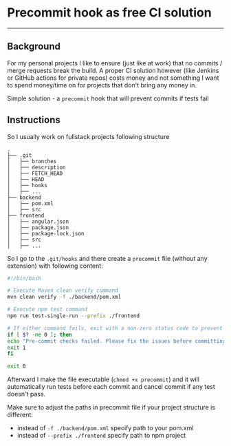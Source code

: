 # Precommit hook as free CI solution

---

## Background

For my personal projects I like to ensure (just like at work) that no commits / merge requests break the build.
A proper CI solution however (like Jenkins or GitHub actions for private repos) costs money and not something
I want to spend money/time on for projects that don't bring any money in.

Simple solution - a `precommit` hook that will prevent commits if tests fail

## Instructions

So I usually work on fullstack projects following structure

```
.
├── .git
│   ├── branches
│   ├── description
│   ├── FETCH_HEAD
│   ├── HEAD
│   ├── hooks
│   ├── ...
├── backend
│   ├── pom.xml
│   ├── src
├── frontend
│   ├── angular.json
│   ├── package.json
│   ├── package-lock.json
│   ├── src
│   ├── ...
```

So I go to the `.git/hooks` and there create a `precommit` file (without any extension) with following content:

```bash
#!/bin/bash

# Execute Maven clean verify command
mvn clean verify -f ./backend/pom.xml

# Execute npm test command
npm run test-single-run --prefix ./frontend

# If either command fails, exit with a non-zero status code to prevent the commit
if [ $? -ne 0 ]; then
echo "Pre-commit checks failed. Please fix the issues before committing."
exit 1
fi

exit 0
```

Afterward I make the file executable (`chmod +x precommit`) and it will automatically run tests before each commit
and cancel commit if any test doesn't pass.

Make sure to adjust the paths in precommit file if your project structure is different:
- instead of `-f ./backend/pom.xml` specify path to your pom.xml 
- instead of `--prefix ./frontend` specify path to npm project 
